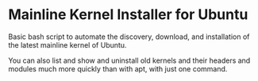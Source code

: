 # Mainline Kernel Installer for Ubuntu

Basic bash script to automate the discovery, download, and  installation of the latest mainline kernel of Ubuntu.

You can also list and show and uninstall old kernels and their headers and modules much more quickly than with apt, with just one command.

